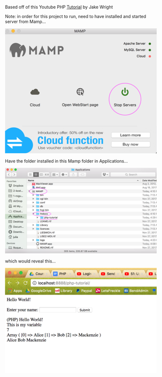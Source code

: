 Based off of this Youtube PHP [Tutorial](https://www.youtube.com/watch?v=ZdP0KM49IVk) by Jake Wright



<html>
    <p>Note: in order for this project to run, need to have installed and started server from Mamp...</p>
    <img src="./screenshots/mamp.png" width="500" />
    <p>Have the folder installed in this Mamp folder in Applications...</p>
    <img src="./screenshots/finder.png" width="500" />
    <p>which would reveal this...</p>
    <img src="./screenshots/mainPage.png" width="500" />
</html>